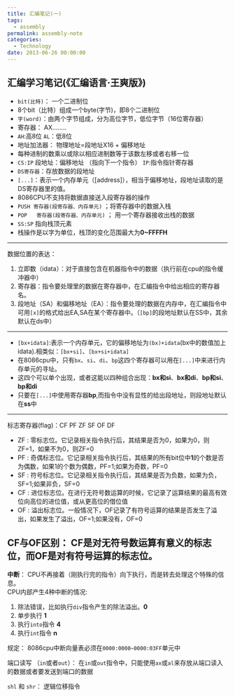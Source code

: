 ```yaml
---
title: 汇编笔记(一)
tags:
  - assembly
permalink: assembly-note
categories:
  - Technology
date: 2013-06-26 00:00:00
---
```



汇编学习笔记(《汇编语言·王爽版》)
---------------------------------------------
- `bit(比特)`： 一个二进制位
- 8个bit（比特）组成一个byte(字节)，即8个二进制位
- `字(word)`：由两个字节组成，分为高位字节，低位字节（16位寄存器）
- 寄存器： AX........
- `AH`:高8位        `AL`：低8位
- 地址加法器：  物理地址=段地址X16 + 偏移地址
- 每种进制的数乘以或除以相应进制数等于该数左移或者右移一位
- `CS:IP`    段地址：偏移地址 （指向下一个指令）  `IP`:指令指针寄存器
- `DS寄存器`：存放数据的段地址
- `[...]`：表示一个内存单元（[address]），相当于偏移地址，段地址读取的是DS寄存器里的值。
- 8086CPU不支持将数据直接送入段寄存器的操作
- `PUSH 寄存器(段寄存器、内存单元)`   ；将寄存器中的数据入栈
- `POP   寄存器(段寄存器、内存单元)`  ； 用一个寄存器接收出栈的数据
- `SS:SP`  指向栈顶元素
- 栈操作是以字为单位，栈顶的变化范围最大为**0~FFFFH**

-----------------------
数据位置的表达：

1. 立即数（idata）：对于直接包含在机器指令中的数据（执行前在cpu的指令缓冲器中）
2. 寄存器：指令要处理里的数据在寄存器中，在汇编指令中给出相应的寄存器名。
3. 段地址（SA）和偏移地址（EA）：指令要处理的数据在内存中，在汇编指令中可用`[x]`的格式给出EA,SA在某个寄存器中。（`[bp]`的段地址默认在SS中，其余默认在ds中）      
      
-------------------------
       
- `[bx+idata]`:表示一个内存单元，它的偏移地址为`(bx)+idata`(bx中的数值加上idata).相类似：`[bx+si]`、`[bx+si+idata]` 
- 在8086cpu中，只有`bx`、`si`、`di`、`bp`这四个寄存器可以用在`[...]`中来进行内存单元的寻址。
- 这四个可以单个出现，或者这能以四种组合出现：**bx和si**、**bx和di**、**bp和si**、**bp和di**
- 只要在`[...]`中使用寄存器**bp**,而指令中没有显性的给出段地址，则段地址默认在**ss**中        

----------------------------
标志寄存器(flag)：CF  PF ZF SF OF DF

- ZF : 零标志位。它记录相关指令执行后，其结果是否为0，如果为0，则ZF=1，如果不为0，则ZF=0
- PF : 奇偶标志位。它记录相关指令执行后，其结果的所有bit位中**1**的个数是否为偶数，如果1的个数为偶数，PF=1;如果为奇数，PF=0
- SF : 符号标志位。它记录相关指令执行后，其结果是否为负数，如果为负，SF=1;如果非负，SF=0
- CF : 进位标志位。在进行无符号数运算的时候，它记录了运算结果的最高有效位向高位的进位值，或从更高位的借位值
- OF : 溢出标志位。一般情况下，OF记录了有符号运算的结果是否发生了溢出，如果发生了溢出，OF=1;如果没有，OF=0

**CF与OF区别**： CF是对无符号数运算有意义的标志位，而OF是对有符号运算的标志位。
------------------------------
**中断**： CPU不再接着（刚执行完的指令）向下执行，而是转去处理这个特殊的信息。       
CPU内部产生4种中断的情况:

1. 除法错误，比如执行`div`指令产生的除法溢出。**0**
2. 单步执行                               **1**
3. 执行`into`指令                         **4**
4. 执行`int`指令                          **n**

规定： 8086cpu中断向量表必须在`0000:0000~0000:03FF`单元中

端口读写 （`in`或者`out`）： 在`in`或`out`指令中，只能使用`ax`或`al`来存放从端口读入的数据或者要发送到端口的数据

`shl` 和 `shr`： 逻辑位移指令
